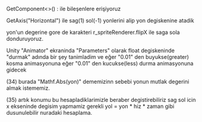 
GetComponent<>() : ile bileşenlere erişiyoruz

GetAxis("Horizontal") ile sag(1) sol(-1) yonlerini alip yon degiskenine atadik

yon'un degerine gore de karakteri r_spriteRenderer.flipX ile saga sola donduruyoruz.

Unity "Animator" ekraninda "Parameters" olarak float degiskeninde "durmak" adında bir şey tanimladim ve eğer "0.01" den buyukse(greater) kosma animasyonuna eğer "0.01" den kucukse(less) durma animasyonuna gidecek

(34) burada "Mathf.Abs(yon)" dememizinn sebebi yonun mutlak degerini almak istememiz.

(35) artık konumu bu hesapladiklarimizle beraber degistirebiliriz sag sol icin x ekseninde degisim yapmamiz gerekli yol = yon * hiz * zaman gibi dusunulebilir nuradaki hesaplama.
